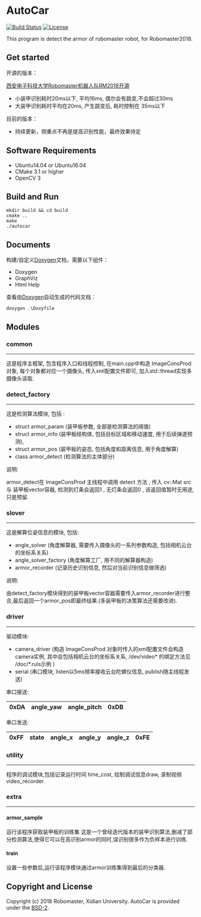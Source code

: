 # AutoCar
[![Build Status](https://travis-ci.org/hackath/AutoCar.svg?branch=master)](https://travis-ci.org/hackath/AutoCar)
[![License](https://img.shields.io/badge/License-BSD%202--Clause-orange.svg)](https://opensource.org/licenses/BSD-2-Clause)

This program is detect the armor of robomaster robot, for Robomaster2018.

## Get started
开源的版本：

[西安电子科技大学Robomaster机器人队RM2018开源](https://github.com/hackath/AutoCar/releases)

- 小装甲识别耗时20ms以下, 平均16ms, 偶尔会有跳变,不会超过30ms 
- 大装甲识别耗时平均在20ms, 产生跳变后, 耗时控制在 35ms以下

目前的版本：
- 持续更新，侧重点不再是提高识别性能，最终效果待定

## Software Requirements

- Ubuntu14.04 or Ubuntu16.04
- CMake 3.1 or higher
- OpenCV 3

## Build and Run

```shell
mkdir build && cd build
cmake ..
make
./autocar 
```
## Documents
构建/自定义[Doxygen](http://www.doxygen.org/)文档，需要以下组件：
- Doxygen
- GraphViz
- Html Help

查看由[Doxygen](http://www.doxygen.org/)自动生成的代码文档：
```shell
doxygen .\Doxyfile
```

## Modules
### common
---

这是程序主框架, 包含程序入口和线程控制, 在main.cpp中构造 ImageConsProd 对象, 每个对象都对应一个摄像头, 传入xml配置文件即可, 加入std::thread实现多摄像头读取.

### detect_factory
---

这是检测算法模块, 包括 : 
- struct armor_param (装甲板参数, 全部是检测算法的阈值)
- struct armor_info (装甲板结构体, 包括目标区域和移动速度, 用于后续弹道预测),
- struct armor_pos (装甲板的姿态, 包括角度和距离信息, 用于角度解算)
- class armor_detect (检测算法的主体部分)

说明:

armor_detect在 ImageConsProd 主线程中调用 detect 方法 , 传入 cv::Mat src 与 装甲板vector容器, 检测到灯条会返回1 , 无灯条会返回0 , 该返回值暂时无用途, 只是预留.

### slover
---

这是解算位姿信息的模块, 包括:
- angle_solver (角度解算器, 需要传入摄像头的一系列参数构造, 包括相机云台的坐标系关系) 
- angle_solver_factory (角度解算工厂, 用不同的解算器构造)
- armor_recorder (记录历史识别信息, 然后对当前识别信息做筛选)

说明:

由detect_factory模块得到的装甲板vector容器需要传入armor_recorder进行整合,最后返回一个armor_pos即最终结果.(多装甲板的决策算法还需要改进).

### driver
---

驱动模块:
- camera_driver (构造 ImageConsProd 对象时传入的xml配置文件会构造camera实例, 其中会包括相机云台的坐标系关系, /dev/video* 的绑定方法见 /doc/*.ruls示例 )
- serial (串口模块, listen以5ms频率接收云台陀螺仪信息, publish随主线程发送)

串口接送:

|0xDA  | angle_yaw | angle_pitch | 0xDB    |
|------|-----------|-------------|---------|

串口发送:

|0xFF |state | angle_x | angle_y | angle_z| 0xFE|
|-----|------|---------|---------|--------|-----|

### utility
---

程序的调试模块,包括记录运行时间 time_cost, 绘制调试信息draw, 录制视频video_recorder.

### extra
---

#### armor_sample
运行该程序获取装甲板的训练集
这是一个曾经迭代版本的装甲识别算法,删减了部分检测算法,使得它可以在高识别armor的同时,误识别很多作为负样本进行训练.

#### train
设置一些参数后,运行该程序模块通过armor训练集得到最后的分类器.

## Copyright and License

Copyright (c) 2018 Robomaster, Xidian University. AutoCar is provided under the [BSD-2](https://opensource.org/licenses/BSD-2-Clause).
